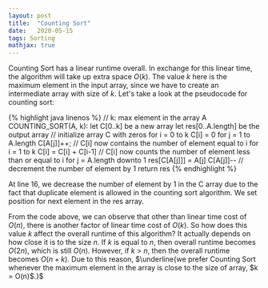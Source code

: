 ```yaml
---
layout: post
title:  "Counting Sort"
date:   2020-05-15
tags: Sorting
mathjax: true
---
```


Counting Sort has a linear runtime overall. In exchange for this linear time, the algorithm will take up extra space $O(k)$. The value $k$ here is the maximum element in the input array, since we have to create an intermediate array with size of $k$. Let's take a look at the pseudocode for counting sort:

{% highlight java linenos %}
// k: max element in the array A
COUNTING_SORT(A, k):
  let C[0..k] be a new array
  let res[0..A.length] be the output array
  // initialize array C with zeros
  for i = 0 to k
    C[i] = 0
  for j = 1 to A.length
    C[A[j]]++;
  // C[i] now contains the number of element equal to i
  for i = 1 to k
    C[i] = C[i] + C[i-1]
  // C[i] now counts the number of element less than or equal to i
  for j = A.length downto 1
    res[C[A[j]]] = A[j]
    C[A[j]]--               // decrement the number of element by 1
return res
{% endhighlight %}

At line 16, we decrease the number of element by 1 in the C array due to the fact that duplicate element is allowed in the counting sort algorithm. We set position for next element in the res array.

From the code above, we can observe that other than linear time cost of $O(n)$, there is another factor of linear time cost of $O(k)$. So how does this value $k$ affect the overall runtime of this algorithm? It actually depends on how close it is to the size $n$. If $k$ is equal to $n$, then overall runtime becomes $O(2n)$, which is still $O(n)$. However, if $k$ > $n$, then the overall runtime becomes $O(n+k)$. Due to this reason, $\underline{we prefer Counting Sort whenever the maximum element in the array is close to the size of array, $k = O(n)$.}$